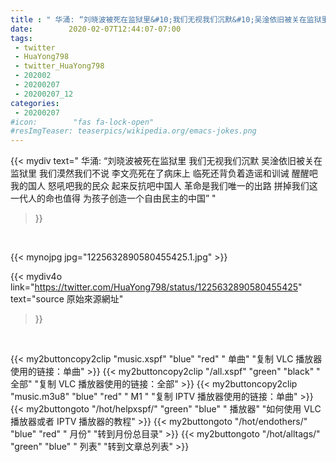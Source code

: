 ```yaml
---
title : " 华涌: “刘晓波被死在监狱里&#10;我们无视我们沉默&#10;吴淦依旧被关在监狱里&#10;我们漠然我们不说&#10;李文亮死在了病床上&#10;临死还背负着造谣和训诫&#10;醒醒吧我的国人&#10;怒吼吧我的民众&#10;起来反抗吧中国人&#10;革命是我们唯一的出路&#10;拼掉我们这一代人的命也值得&#10;为孩子创造一个自由民主的中国”  "
date:        2020-02-07T12:44:07-07:00
tags:
 - twitter
 - HuaYong798
 - twitter_HuaYong798
 - 202002
 - 20200207
 - 20200207_12
categories:
 - 20200207
#icon:        "fas fa-lock-open"
#resImgTeaser: teaserpics/wikipedia.org/emacs-jokes.png
---
```


{{< mydiv text=" 华涌: “刘晓波被死在监狱里&#10;我们无视我们沉默&#10;吴淦依旧被关在监狱里&#10;我们漠然我们不说&#10;李文亮死在了病床上&#10;临死还背负着造谣和训诫&#10;醒醒吧我的国人&#10;怒吼吧我的民众&#10;起来反抗吧中国人&#10;革命是我们唯一的出路&#10;拼掉我们这一代人的命也值得&#10;为孩子创造一个自由民主的中国”  "
>}}
<br>


 {{< mynojpg jpg="1225632890580455425.1.jpg" >}}<br> 



{{< mydiv4o link="https://twitter.com/HuaYong798/status/1225632890580455425"
text="source 原始來源網址"
>}}


<br>





{{< my2buttoncopy2clip "music.xspf"        "blue"   "red"    " 单曲"  "复制 VLC 播放器使用的链接：单曲" >}} {{< my2buttoncopy2clip "/all.xspf"         "green"  "black"  " 全部"  "复制 VLC 播放器使用的链接：全部" >}} {{< my2buttoncopy2clip "music.m3u8"        "blue"   "red"    " M1 "    "复制 IPTV 播放器使用的链接：单曲" >}} {{< my2buttongoto      "/hot/helpxspf/"    "green"  "blue"   " 播放器" "如何使用 VLC 播放器或者 IPTV 播放器的教程" >}} {{< my2buttongoto      "/hot/endothers/"   "blue"   "red"    " 月份"   "转到月份总目录" >}} {{< my2buttongoto      "/hot/alltags/"     "green"  "blue"   " 列表"   "转到文章总列表" >}} 
